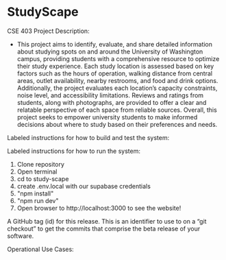# StudyScape
CSE 403 Project Description: 
- This project aims to identify, evaluate, and share detailed information about
studying spots on and around the University of Washington campus, providing students
with a comprehensive resource to optimize their study experience. Each study location is
assessed based on key factors such as the hours of operation, walking distance from
central areas, outlet availability, nearby restrooms, and food and drink options.
Additionally, the project evaluates each location’s capacity constraints, noise level, and
accessibility limitations. Reviews and ratings from students, along with photographs, are
provided to offer a clear and relatable perspective of each space from reliable sources.
Overall, this project seeks to empower university students to make informed decisions
about where to study based on their preferences and needs.

Labeled instructions for how to build and test the system:

Labeled instructions for how to run the system:

1. Clone repository
2. Open terminal
3. cd to study-scape
4. create .env.local with our supabase credentials
5. "npm install"
6. "npm run dev"
11. Open browser to http://localhost:3000 to see the website!


A GitHub tag (id) for this release. This is an identifier to use to on a “git checkout” to get the commits that comprise the beta release of your software.

Operational Use Cases:
